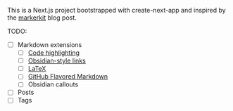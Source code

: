 This is a Next.js project bootstrapped with create-next-app and inspired by the [markerkit](https://makerkit.dev/blog/tutorials/create-a-blog-mdx-nextjs) blog post.

TODO:

-   [ ] Markdown extensions
    -   [ ] [Code highlighting](https://github.com/rehypejs/rehype-highlight)
    -   [ ] [Obsidian-style links](https://github.com/johackim/remark-obsidian)
    -   [ ] [LaTeX](https://github.com/remarkjs/remark-math)
    -   [ ] [GitHub Flavored Markdown](https://github.com/remarkjs/remark-gfm)
    -   [ ] Obsidian callouts
-   [ ] Posts
-   [ ] Tags

